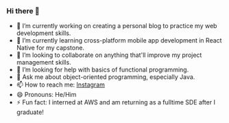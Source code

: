 ### Hi there 👋

- 🔭 I’m currently working on creating a personal blog to practice my web development skills.
- 🌱 I’m currently learning cross-platform mobile app development in React Native for my capstone.
- 👯 I’m looking to collaborate on anything that'll improve my project management skills.
- 🤔 I’m looking for help with basics of functional programming.
- 💬 Ask me about object-oriented programming, especially Java.
- 📫 How to reach me: [Instagram](https://www.instagram.com/devenatalig/) 
- 😄 Pronouns: He/Him
- ⚡ Fun fact: I interned at AWS and am returning as a fulltime SDE after I graduate!
